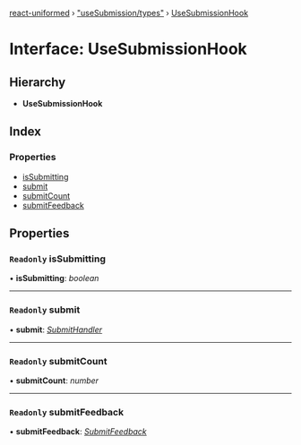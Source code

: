 [react-uniformed](../README.md) › ["useSubmission/types"](../modules/_usesubmission_types_.md) › [UseSubmissionHook](_usesubmission_types_.usesubmissionhook.md)

# Interface: UseSubmissionHook

## Hierarchy

* **UseSubmissionHook**

## Index

### Properties

* [isSubmitting](_usesubmission_types_.usesubmissionhook.md#readonly-issubmitting)
* [submit](_usesubmission_types_.usesubmissionhook.md#readonly-submit)
* [submitCount](_usesubmission_types_.usesubmissionhook.md#readonly-submitcount)
* [submitFeedback](_usesubmission_types_.usesubmissionhook.md#readonly-submitfeedback)

## Properties

### `Readonly` isSubmitting

• **isSubmitting**: *boolean*

___

### `Readonly` submit

• **submit**: *[SubmitHandler](_usesubmission_types_.submithandler.md)*

___

### `Readonly` submitCount

• **submitCount**: *number*

___

### `Readonly` submitFeedback

• **submitFeedback**: *[SubmitFeedback](../modules/_usesubmission_types_.md#submitfeedback)*
